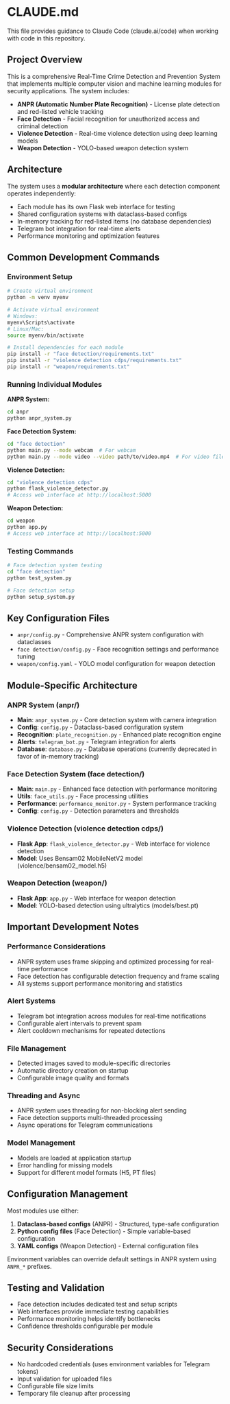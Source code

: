 # CLAUDE.md

This file provides guidance to Claude Code (claude.ai/code) when working with code in this repository.

## Project Overview

This is a comprehensive Real-Time Crime Detection and Prevention System that implements multiple computer vision and machine learning modules for security applications. The system includes:

- **ANPR (Automatic Number Plate Recognition)** - License plate detection and red-listed vehicle tracking
- **Face Detection** - Facial recognition for unauthorized access and criminal detection
- **Violence Detection** - Real-time violence detection using deep learning models
- **Weapon Detection** - YOLO-based weapon detection system

## Architecture

The system uses a **modular architecture** where each detection component operates independently:

- Each module has its own Flask web interface for testing
- Shared configuration systems with dataclass-based configs
- In-memory tracking for red-listed items (no database dependencies)
- Telegram bot integration for real-time alerts
- Performance monitoring and optimization features

## Common Development Commands

### Environment Setup
```bash
# Create virtual environment
python -m venv myenv

# Activate virtual environment
# Windows:
myenv\Scripts\activate
# Linux/Mac:
source myenv/bin/activate

# Install dependencies for each module
pip install -r "face detection/requirements.txt"
pip install -r "violence detection cdps/requirements.txt" 
pip install -r "weapon/requirements.txt"
```

### Running Individual Modules

**ANPR System:**
```bash
cd anpr
python anpr_system.py
```

**Face Detection System:**
```bash
cd "face detection"
python main.py --mode webcam  # For webcam
python main.py --mode video --video path/to/video.mp4  # For video file
```

**Violence Detection:**
```bash
cd "violence detection cdps"
python flask_violence_detector.py
# Access web interface at http://localhost:5000
```

**Weapon Detection:**
```bash
cd weapon
python app.py
# Access web interface at http://localhost:5000
```

### Testing Commands
```bash
# Face detection system testing
cd "face detection"
python test_system.py

# Face detection setup
python setup_system.py
```

## Key Configuration Files

- `anpr/config.py` - Comprehensive ANPR system configuration with dataclasses
- `face detection/config.py` - Face recognition settings and performance tuning  
- `weapon/config.yaml` - YOLO model configuration for weapon detection

## Module-Specific Architecture

### ANPR System (anpr/)
- **Main**: `anpr_system.py` - Core detection system with camera integration
- **Config**: `config.py` - Dataclass-based configuration system
- **Recognition**: `plate_recognition.py` - Enhanced plate recognition engine
- **Alerts**: `telegram_bot.py` - Telegram integration for alerts
- **Database**: `database.py` - Database operations (currently deprecated in favor of in-memory tracking)

### Face Detection System (face detection/)
- **Main**: `main.py` - Enhanced face detection with performance monitoring
- **Utils**: `face_utils.py` - Face processing utilities
- **Performance**: `performance_monitor.py` - System performance tracking
- **Config**: `config.py` - Detection parameters and thresholds

### Violence Detection (violence detection cdps/)
- **Flask App**: `flask_violence_detector.py` - Web interface for violence detection
- **Model**: Uses Bensam02 MobileNetV2 model (violence/bensam02_model.h5)

### Weapon Detection (weapon/)
- **Flask App**: `app.py` - Web interface for weapon detection  
- **Model**: YOLO-based detection using ultralytics (models/best.pt)

## Important Development Notes

### Performance Considerations
- ANPR system uses frame skipping and optimized processing for real-time performance
- Face detection has configurable detection frequency and frame scaling
- All systems support performance monitoring and statistics

### Alert Systems
- Telegram bot integration across modules for real-time notifications
- Configurable alert intervals to prevent spam
- Alert cooldown mechanisms for repeated detections

### File Management
- Detected images saved to module-specific directories
- Automatic directory creation on startup
- Configurable image quality and formats

### Threading and Async
- ANPR system uses threading for non-blocking alert sending
- Face detection supports multi-threaded processing
- Async operations for Telegram communications

### Model Management
- Models are loaded at application startup
- Error handling for missing models
- Support for different model formats (H5, PT files)

## Configuration Management

Most modules use either:
1. **Dataclass-based configs** (ANPR) - Structured, type-safe configuration
2. **Python config files** (Face Detection) - Simple variable-based configuration  
3. **YAML configs** (Weapon Detection) - External configuration files

Environment variables can override default settings in ANPR system using `ANPR_*` prefixes.

## Testing and Validation

- Face detection includes dedicated test and setup scripts
- Web interfaces provide immediate testing capabilities
- Performance monitoring helps identify bottlenecks
- Confidence thresholds configurable per module

## Security Considerations

- No hardcoded credentials (uses environment variables for Telegram tokens)
- Input validation for uploaded files
- Configurable file size limits
- Temporary file cleanup after processing